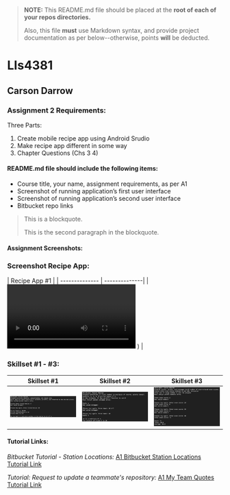 > **NOTE:** This README.md file should be placed at the **root of each of your repos directories.**
>
>Also, this file **must** use Markdown syntax, and provide project documentation as per below--otherwise, points **will** be deducted.
>

# LIs4381

## Carson Darrow

### Assignment 2 Requirements:

Three Parts:

1. Create mobile recipe app using Android Srudio
2. Make recipe app different in some way
3. Chapter Questions (Chs 3 4)

#### README.md file should include the following items:

* Course title, your name, assignment requirements, as per A1
* Screenshot of running application’s first user interface
* Screenshot of running application’s second user interface
* Bitbucket repo links

> This is a blockquote.
> 
> This is the second paragraph in the blockquote.
>


#### Assignment Screenshots:


### Screenshot Recipe App:

| Recipe App #1 |
| -------------- | --------------|
| ![Screen 1 Screenshot](img/Tip_Calculator.mov) ) |


### Skillset #1 - #3:

| Skillset #1 | Skillset #2 | Skillset #3 |
| -------------- | --------------| -------------- |
| ![Skillset #1](img/ss1.png) | ![Skillset #2](img/ss2.png) | ![Skillset #1](img/ss3.png) |




#### Tutorial Links:

*Bitbucket Tutorial - Station Locations:*
[A1 Bitbucket Station Locations Tutorial Link](https://bitbucket.org/cbd19a/bitbucketstationlocations/ "Bitbucket Station Locations")

*Tutorial: Request to update a teammate's repository:*
[A1 My Team Quotes Tutorial Link](https://bitbucket.org/username/myteamquotes/ "My Team Quotes Tutorial")